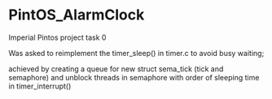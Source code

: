 # PintOS_AlarmClock

Imperial Pintos project task 0

Was asked to reimplement the timer_sleep() in timer.c to avoid busy waiting;

achieved by creating a queue for new struct sema_tick (tick and semaphore) and unblock threads in semaphore with order of sleeping time in timer_interrupt()
